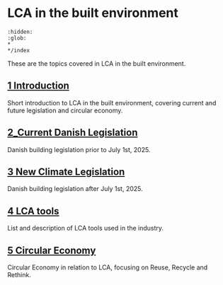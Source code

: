# LCA in the built environment
```{toctree}
:hidden:
:glob:
*
*/index
```
These are the topics covered in LCA in the built environment.
## [1 Introduction](1_Introduction.md)
Short introduction to LCA in the built environment, covering current and future legislation and circular economy.

## [2_Current Danish Legislation](2_CurrentDanishLegislation.md)
Danish building legislation prior to July 1st, 2025.

## [3 New Climate Legislation](3_NewClimateLegislation)
Danish building legislation after July 1st, 2025. 

## [4 LCA tools](4_LCATools.md)
List and description of LCA tools used in the industry.

## [5 Circular Economy](5_CircularEconomy.md)
Circular Economy in relation to LCA, focusing on Reuse, Recycle and Rethink. 
